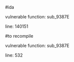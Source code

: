 #ida

vulnerable function: sub_9387E

line: 140151

#to recompile

vulnerable function: sub_9387E

line: 532

